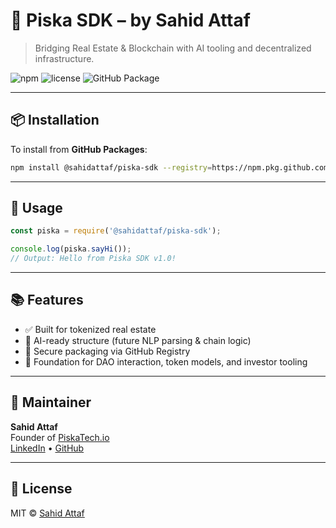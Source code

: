 # 🧠 Piska SDK – by Sahid Attaf

> Bridging Real Estate & Blockchain with AI tooling and decentralized infrastructure.

![npm](https://img.shields.io/npm/v/@sahidattaf/piska-sdk?style=for-the-badge)
![license](https://img.shields.io/npm/l/@sahidattaf/piska-sdk?style=for-the-badge)
![GitHub Package](https://img.shields.io/badge/GitHub%20Package-published-success?style=for-the-badge&logo=github)

---

## 📦 Installation

To install from **GitHub Packages**:

```bash
npm install @sahidattaf/piska-sdk --registry=https://npm.pkg.github.com
```

---

## 🧪 Usage

```js
const piska = require('@sahidattaf/piska-sdk');

console.log(piska.sayHi());
// Output: Hello from Piska SDK v1.0!
```

---

## 📚 Features

- ✅ Built for tokenized real estate
- 🧠 AI-ready structure (future NLP parsing & chain logic)
- 🔐 Secure packaging via GitHub Registry
- 🧱 Foundation for DAO interaction, token models, and investor tooling

---

## 🔧 Maintainer

**Sahid Attaf**  
Founder of [PiskaTech.io](https://www.piskatech.io)  
[LinkedIn](https://www.linkedin.com/in/sahidattaf) • [GitHub](https://github.com/sahidattaf)

---

## 📄 License

MIT © [Sahid Attaf](https://github.com/sahidattaf)
